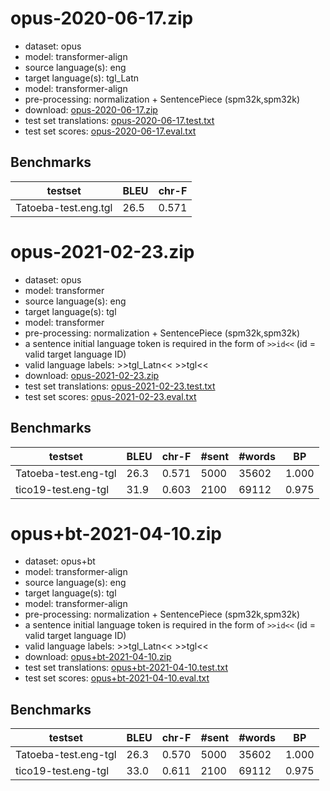 # opus-2020-06-17.zip

* dataset: opus
* model: transformer-align
* source language(s): eng
* target language(s): tgl_Latn
* model: transformer-align
* pre-processing: normalization + SentencePiece (spm32k,spm32k)
* download: [opus-2020-06-17.zip](https://object.pouta.csc.fi/Tatoeba-MT-models/eng-tgl/opus-2020-06-17.zip)
* test set translations: [opus-2020-06-17.test.txt](https://object.pouta.csc.fi/Tatoeba-MT-models/eng-tgl/opus-2020-06-17.test.txt)
* test set scores: [opus-2020-06-17.eval.txt](https://object.pouta.csc.fi/Tatoeba-MT-models/eng-tgl/opus-2020-06-17.eval.txt)

## Benchmarks

| testset               | BLEU  | chr-F |
|-----------------------|-------|-------|
| Tatoeba-test.eng.tgl 	| 26.5 	| 0.571 |






# opus-2021-02-23.zip

* dataset: opus
* model: transformer
* source language(s): eng
* target language(s): tgl
* model: transformer
* pre-processing: normalization + SentencePiece (spm32k,spm32k)
* a sentence initial language token is required in the form of `>>id<<` (id = valid target language ID)
* valid language labels: >>tgl_Latn<< >>tgl<<
* download: [opus-2021-02-23.zip](https://object.pouta.csc.fi/Tatoeba-MT-models/eng-tgl/opus-2021-02-23.zip)
* test set translations: [opus-2021-02-23.test.txt](https://object.pouta.csc.fi/Tatoeba-MT-models/eng-tgl/opus-2021-02-23.test.txt)
* test set scores: [opus-2021-02-23.eval.txt](https://object.pouta.csc.fi/Tatoeba-MT-models/eng-tgl/opus-2021-02-23.eval.txt)

## Benchmarks

| testset | BLEU  | chr-F | #sent | #words | BP |
|---------|-------|-------|-------|--------|----|
| Tatoeba-test.eng-tgl 	| 26.3 	| 0.571 	| 5000 	| 35602 	| 1.000 |
| tico19-test.eng-tgl 	| 31.9 	| 0.603 	| 2100 	| 69112 	| 0.975 |


# opus+bt-2021-04-10.zip

* dataset: opus+bt
* model: transformer-align
* source language(s): eng
* target language(s): tgl
* model: transformer-align
* pre-processing: normalization + SentencePiece (spm32k,spm32k)
* a sentence initial language token is required in the form of `>>id<<` (id = valid target language ID)
* valid language labels: >>tgl_Latn<< >>tgl<<
* download: [opus+bt-2021-04-10.zip](https://object.pouta.csc.fi/Tatoeba-MT-models/eng-tgl/opus+bt-2021-04-10.zip)
* test set translations: [opus+bt-2021-04-10.test.txt](https://object.pouta.csc.fi/Tatoeba-MT-models/eng-tgl/opus+bt-2021-04-10.test.txt)
* test set scores: [opus+bt-2021-04-10.eval.txt](https://object.pouta.csc.fi/Tatoeba-MT-models/eng-tgl/opus+bt-2021-04-10.eval.txt)

## Benchmarks

| testset | BLEU  | chr-F | #sent | #words | BP |
|---------|-------|-------|-------|--------|----|
| Tatoeba-test.eng-tgl 	| 26.3 	| 0.570 	| 5000 	| 35602 	| 1.000 |
| tico19-test.eng-tgl 	| 33.0 	| 0.611 	| 2100 	| 69112 	| 0.975 |

